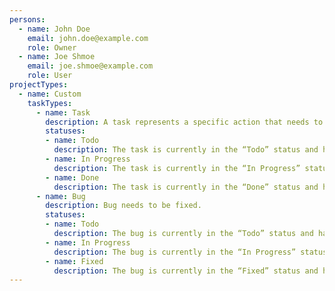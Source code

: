 ```yaml
---
persons:
  - name: John Doe
    email: john.doe@example.com
    role: Owner
  - name: Joe Shmoe
    email: joe.shmoe@example.com
    role: User
projectTypes:
  - name: Custom
    taskTypes:
      - name: Task
        description: A task represents a specific action that needs to be completed. Tasks can be associated with issues and projects.
        statuses:
        - name: Todo
          description: The task is currently in the “Todo” status and has not yet been started.
        - name: In Progress
          description: The task is currently in the “In Progress” status and is being worked on.
        - name: Done
          description: The task is currently in the “Done” status and has been completed.
      - name: Bug
        description: Bug needs to be fixed.
        statuses:
        - name: Todo
          description: The bug is currently in the “Todo” status and has not yet been started.
        - name: In Progress
          description: The bug is currently in the “In Progress” status and is being worked on.
        - name: Fixed
          description: The bug is currently in the “Fixed” status and has been completed.
---
```

